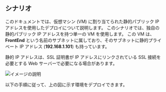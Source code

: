 ## <a name="scenario"></a>シナリオ
このドキュメントでは、仮想マシン (VM) に割り当てられた静的パブリック IP アドレスを使用したデプロイについて説明します。 このシナリオでは、独自の静的パブリック IP アドレスを持つ単一の VM を使用します。 この VM は、**FrontEnd** という名前のサブネットに属しており、そのサブネットに静的プライベート IP アドレス (**192.168.1.101**) も持っています。

静的 IP アドレスは、SSL 証明書が IP アドレスにリンクされている SSL 接続を必要とする Web サーバーで必要になる場合があります。 

![イメージの説明](./media/virtual-network-deploy-static-pip-scenario-include/figure1.png)

以下の手順に従って、上の図に示す環境をデプロイできます。



<!--HONumber=Nov16_HO3-->



